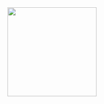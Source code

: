 
<div style="float:right">
    <img src="http://www.njlife123.com/upload/2020/03/0k638jj95ciasq40c66kvk1cn6.png" width="200">
</div>

